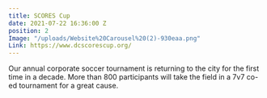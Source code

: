 ```yaml
---
title: SCORES Cup
date: 2021-07-22 16:36:00 Z
position: 2
Image: "/uploads/Website%20Carousel%20(2)-930eaa.png"
Link: https://www.dcscorescup.org/
---
```


Our annual corporate soccer tournament is returning to the city for the first time in a decade. More than 800 participants will take the field in a 7v7 co-ed tournament for a great cause.  